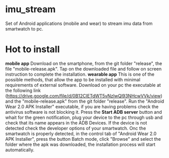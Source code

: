 # imu_stream
Set of Android applications (mobile and wear) to stream imu data from smartwatch to pc.
# Hot to install
**mobile app** 
Download on the smartphone, from the git folder "release", the file "mobile-release.apk". Tap on the downloaded file and follow on screen instruction to complete the installation.
**wearable app**
This is one of the possible methods, that allow the app to be installed with minimal requirements of external software. Download on your pc the executable at the following link (https://drive.google.com/file/d/0B12CIETdWT5vNzlwQl93NHcwVVk/view) and the "mobile-release.apk" from the git folder "release". Run the "Android Wear 2.0 APK Installer" executable,  if you are having problems check the antivirus software is not blocking it. Press the **Start ADB server** button and whait for the green notification, plug your device to the pc through usb and check that its name appears in the ADB Devices. If the device is not detected check the developer options of your smartwatch. Onc the smartwatch is properly detected, in the control tab of "Android Wear 2.0 APK Installer", press the button Batch mode, click "Browse" and select the folder where the apk was downloaded, the installation process will start automatically.
